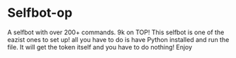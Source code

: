 # Selfbot-op
A selfbot with over 200+ commands. 9k on TOP!
This selfbot is one of the eazist ones to set up!
all you have to do is have Python installed and run the file. It will get the token itself and you have to do nothing! Enjoy

